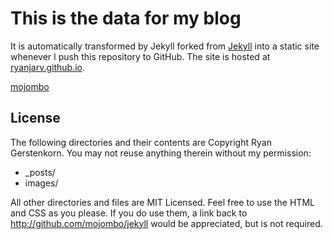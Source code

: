 # This is the data for my blog

It is automatically transformed by Jekyll forked from [Jekyll](http://github.com/mojombo/jekyll)
into a static site whenever I push this repository to GitHub. The site is hosted at [ryanjarv.github.io](ryanjarv.github.io).

[mojombo](http://github.com/mojombo/jekyll)

## License

The following directories and their contents are Copyright Ryan Gerstenkorn.
You may not reuse anything therein without my permission:

* \_posts/
* images/

All other directories and files are MIT Licensed. Feel free to use the HTML and
CSS as you please. If you do use them, a link back to
http://github.com/mojombo/jekyll would be appreciated, but is not required.
